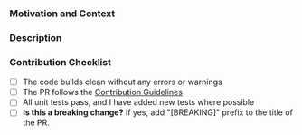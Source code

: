 ### Motivation and Context

<!-- Thank you for your contribution to the Agent Framework repo!
Please help reviewers and future users, providing the following information:
  1. Why is this change required?
  2. What problem does it solve?
  3. What scenario does it contribute to?
  4. If it fixes an open issue, please link to the issue here.
-->

### Description

<!-- Describe your changes, the overall approach, the underlying design.
     These notes will help understanding how your code works. Thanks! -->

### Contribution Checklist

<!-- Before submitting this PR, please make sure: -->

- [ ] The code builds clean without any errors or warnings
- [ ] The PR follows the [Contribution Guidelines](https://github.com/microsoft/agent-framework/blob/main/CONTRIBUTING.md)
- [ ] All unit tests pass, and I have added new tests where possible
- [ ] **Is this a breaking change?** If yes, add "[BREAKING]" prefix to the title of the PR.